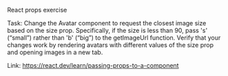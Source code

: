 React props exercise 

Task:
Change the Avatar component to request the closest image size based on the size prop. Specifically, if the size is less than 90, pass 's' (“small”) rather than 'b' (“big”) to the getImageUrl function. Verify that your changes work by rendering avatars with different values of the size prop and opening images in a new tab.

Link: https://react.dev/learn/passing-props-to-a-component
